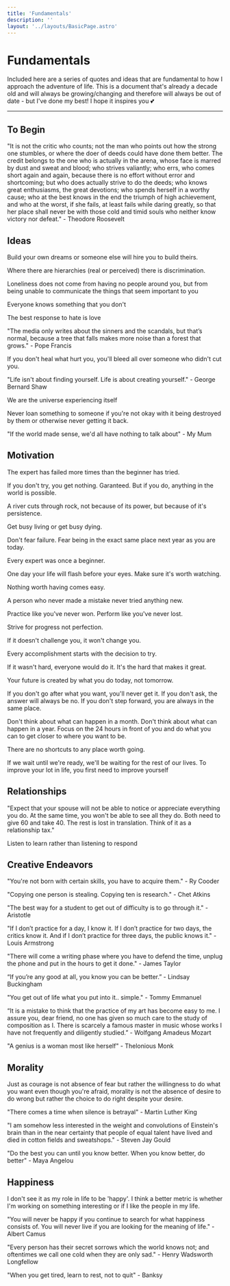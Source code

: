 ```yaml
---
title: 'Fundamentals'
description: ''
layout: '../layouts/BasicPage.astro'
---
```


# Fundamentals

Included here are a series of quotes and ideas that are fundamental to how I approach the adventure of life. This is a
document that's already a decade old and will always be growing/changing and therefore will always be out of date - but
I've done my best! I hope it inspires you 💕

---

## To Begin

"It is not the critic who counts; not the man who points out how the strong one stumbles, or where the doer of deeds
could have done them better. The credit belongs to the one who is actually in the arena, whose face is marred by dust
and sweat and blood; who strives valiantly; who errs, who comes short again and again, because there is no effort
without error and shortcoming; but who does actually strive to do the deeds; who knows great enthusiasms, the great
devotions; who spends herself in a worthy cause; who at the best knows in the end the triumph of high achievement, and
who at the worst, if she fails, at least fails while daring greatly, so that her place shall never be with those cold
and timid souls who neither know victory nor defeat." - Theodore Roosevelt

## Ideas

Build your own dreams or someone else will hire you to build theirs.

Where there are hierarchies (real or perceived) there is discrimination.

Loneliness does not come from having no people around you, but from being unable to communicate the things that seem
important to you

Everyone knows something that you don't

The best response to hate is love

"The media only writes about the sinners and the scandals, but that’s normal, because a tree that falls makes more noise
than a forest that grows." - Pope Francis

If you don't heal what hurt you, you'll bleed all over someone who didn't cut you.

"Life isn't about finding yourself. Life is about creating yourself." - George Bernard Shaw

We are the universe experiencing itself

Never loan something to someone if you're not okay with it being destroyed by them or otherwise never getting it back.

"If the world made sense, we'd all have nothing to talk about" - My Mum

## Motivation

The expert has failed more times than the beginner has tried.

If you don't try, you get nothing. Garanteed. But if you do, anything in the world is possible.

A river cuts through rock, not because of its power, but because of it's persistence.

Get busy living or get busy dying.

Don't fear failure. Fear being in the exact same place next year as you are today.

Every expert was once a beginner.

One day your life will flash before your eyes. Make sure it's worth watching.

Nothing worth having comes easy.

A person who never made a mistake never tried anything new.

Practice like you've never won. Perform like you've never lost.

Strive for progress not perfection.

If it doesn't challenge you, it won't change you.

Every accomplishment starts with the decision to try.

If it wasn't hard, everyone would do it. It's the hard that makes it great.

Your future is created by what you do today, not tomorrow.

If you don't go after what you want, you'll never get it. If you don't ask, the answer will always be no. If you don't
step forward, you are always in the same place.

Don't think about what can happen in a month. Don't think about what can happen in a year. Focus on the 24 hours in
front of you and do what you can to get closer to where you want to be.

There are no shortcuts to any place worth going.

If we wait until we're ready, we'll be waiting for the rest of our lives. To improve your lot in life, you first need to
improve yourself

## Relationships

"Expect that your spouse will not be able to notice or appreciate everything you do. At the same time, you won't be able
to see all they do. Both need to give 60 and take 40. The rest is lost in translation. Think of it as a relationship
tax."

Listen to learn rather than listening to respond

## Creative Endeavors

"You're not born with certain skills, you have to acquire them." - Ry Cooder

"Copying one person is stealing. Copying ten is research." - Chet Atkins

"The best way for a student to get out of difficulty is to go through it." - Aristotle

"If I don’t practice for a day, I know it. If I don’t practice for two days, the critics know it. And if I don’t
practice for three days, the public knows it." - Louis Armstrong

"There will come a writing phase where you have to defend the time, unplug the phone and put in the hours to get it
done." - James Taylor

“If you’re any good at all, you know you can be better.” - Lindsay Buckingham

"You get out of life what you put into it.. simple." - Tommy Emmanuel

“It is a mistake to think that the practice of my art has become easy to me. I assure you, dear friend, no one has given
so much care to the study of composition as I. There is scarcely a famous master in music whose works I have not
frequently and diligently studied.” - Wolfgang Amadeus Mozart

"A genius is a woman most like herself" - Thelonious Monk

## Morality

Just as courage is not absence of fear but rather the willingness to do what you want even though you're afraid,
morality is not the absence of desire to do wrong but rather the choice to do right despite your desire.

"There comes a time when silence is betrayal" - Martin Luther King

"I am somehow less interested in the weight and convolutions of Einstein's brain than in the near certainty that people
of equal talent have lived and died in cotton fields and sweatshops." - Steven Jay Gould

"Do the best you can until you know better. When you know better, do better" - Maya Angelou

## Happiness

I don't see it as my role in life to be 'happy'. I think a better metric is whether I'm working on something interesting
or if I like the people in my life.

"You will never be happy if you continue to search for what happiness consists of. You will never live if you are
looking for the meaning of life." - Albert Camus

"Every person has their secret sorrows which the world knows not; and oftentimes we call one cold when they are only
sad." - Henry Wadsworth Longfellow

"When you get tired, learn to rest, not to quit" - Banksy
